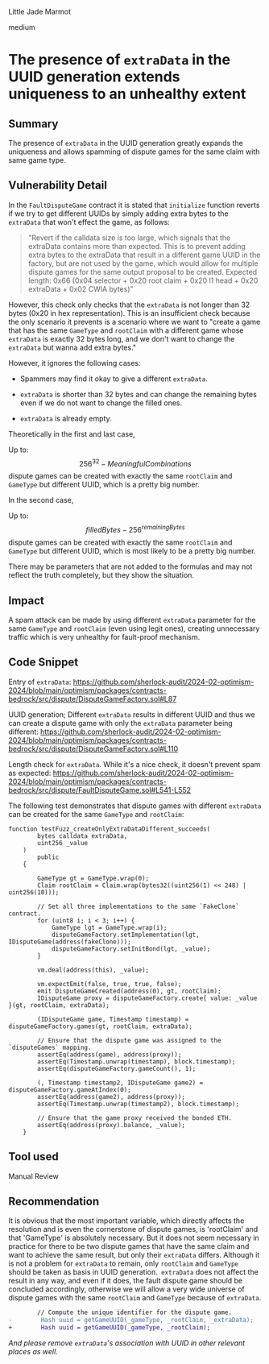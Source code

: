 Little Jade Marmot

medium

# The presence of `extraData` in the UUID generation extends uniqueness to an unhealthy extent

## Summary

The presence of `extraData` in the UUID generation greatly expands the uniqueness and allows spamming of dispute games for the same claim with same game type.

## Vulnerability Detail

In the `FaultDisputeGame` contract it is stated that `initialize` function reverts if we try to get different UUIDs by simply adding extra bytes to the `extraData` that won't effect the game, as follows: 
>"Revert if the calldata size is too large, which signals that the extraData contains more than expected. This is to prevent adding extra bytes to the extraData that result in a different game UUID in the factory, but are not used by the game, which would allow for multiple dispute games for the same output proposal to be created. Expected length: 0x66 (0x04 selector + 0x20 root claim + 0x20 l1 head + 0x20 extraData + 0x02 CWIA bytes)"

However, this check only checks that the `extraData` is not longer than 32 bytes (0x20 in hex representation). This is an insufficient check because the only scenario it prevents is a scenario where we want to "create a game that has the same `GameType` and `rootClaim` with a different game whose `extraData` is exactly 32 bytes long, and we don't want to change the `extraData` but wanna add extra bytes."

However, it ignores the following cases:

* Spammers may find it okay to give a different `extraData`.

* `extraData` is shorter than 32 bytes and can change the remaining bytes even if we do not want to change the filled ones.

* `extraData` is already empty.

Theoretically in the first and last case,

Up to: $$256^{32} - MeaningfulCombinations$$ dispute games can be created with exactly the same `rootClaim` and `GameType` but different UUID, which is a pretty big number. 

In the second case,

Up to: $$filledBytes - 256^{remainingBytes}$$ dispute games can be created with exactly the same `rootClaim` and `GameType` but different UUID, which is most likely to be a pretty big number.

There may be parameters that are not added to the formulas and may not reflect the truth completely, but they show the situation.

## Impact

A spam attack can be made by using different `extraData` parameter for the same `GameType` and `rootClaim` (even using legit ones), creating unnecessary traffic which is very unhealthy for fault-proof mechanism.

## Code Snippet

Entry of `extraData`:
https://github.com/sherlock-audit/2024-02-optimism-2024/blob/main/optimism/packages/contracts-bedrock/src/dispute/DisputeGameFactory.sol#L87

UUID generation; Different `extraData` results in different UUID and thus we can create a dispute game with only the `extraData` parameter being different:
https://github.com/sherlock-audit/2024-02-optimism-2024/blob/main/optimism/packages/contracts-bedrock/src/dispute/DisputeGameFactory.sol#L110

Length check for `extraData`. While it's a nice check, it doesn't prevent spam as expected:
https://github.com/sherlock-audit/2024-02-optimism-2024/blob/main/optimism/packages/contracts-bedrock/src/dispute/FaultDisputeGame.sol#L541-L552

The following test demonstrates that dispute games with different `extraData` can be created for the same `GameType` and `rootClaim`:

```solidity
function testFuzz_createOnlyExtraDataDifferent_succeeds(
        bytes calldata extraData,
        uint256 _value
    )
        public
    {

        GameType gt = GameType.wrap(0);
        Claim rootClaim = Claim.wrap(bytes32((uint256(1) << 248) | uint256(10)));

        // Set all three implementations to the same `FakeClone` contract.
        for (uint8 i; i < 3; i++) {
            GameType lgt = GameType.wrap(i);
            disputeGameFactory.setImplementation(lgt, IDisputeGame(address(fakeClone)));
            disputeGameFactory.setInitBond(lgt, _value);
        }

        vm.deal(address(this), _value);

        vm.expectEmit(false, true, true, false);
        emit DisputeGameCreated(address(0), gt, rootClaim);
        IDisputeGame proxy = disputeGameFactory.create{ value: _value }(gt, rootClaim, extraData);

        (IDisputeGame game, Timestamp timestamp) = disputeGameFactory.games(gt, rootClaim, extraData);

        // Ensure that the dispute game was assigned to the `disputeGames` mapping.
        assertEq(address(game), address(proxy));
        assertEq(Timestamp.unwrap(timestamp), block.timestamp);
        assertEq(disputeGameFactory.gameCount(), 1);

        (, Timestamp timestamp2, IDisputeGame game2) = disputeGameFactory.gameAtIndex(0);
        assertEq(address(game2), address(proxy));
        assertEq(Timestamp.unwrap(timestamp2), block.timestamp);

        // Ensure that the game proxy received the bonded ETH.
        assertEq(address(proxy).balance, _value);
    }
```

## Tool used

Manual Review

## Recommendation

It is obvious that the most important variable, which directly affects the resolution and is even the cornerstone of dispute games, is 'rootClaim' and that 'GameType' is absolutely necessary. But it does not seem necessary in practice for there to be two dispute games that have the same claim and want to achieve the same result, but only their `extraData` differs. Although it is not a problem for `extraData` to remain, only `rootClaim` and `GameType` should be taken as basis in UUID generation.` extraData` does not affect the result in any way, and even if it does, the fault dispute game should be concluded accordingly, otherwise we will allow a very wide universe of dispute games with the same `rootClaim` and `GameType` because of `extraData`.

```diff
        // Compute the unique identifier for the dispute game.
-        Hash uuid = getGameUUID(_gameType, _rootClaim, _extraData);
+        Hash uuid = getGameUUID(_gameType, _rootClaim);
```
*And please remove `extraData`'s association with UUID  in other relevant places as well.*
